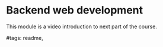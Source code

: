 # Backend web development

This module is a video introduction to next part of the course.

#tags: readme,